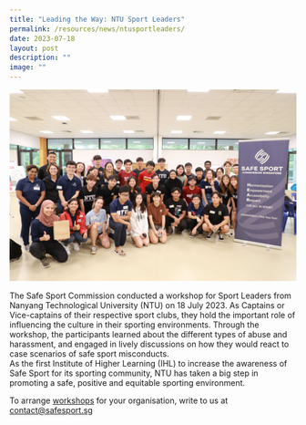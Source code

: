 ```yaml
---
title: "Leading the Way: NTU Sport Leaders"
permalink: /resources/news/ntusportleaders/
date: 2023-07-18
layout: post
description: ""
image: ""
---
```

![](/images/ntu%20workshop.JPG)

The Safe Sport Commission conducted a workshop for Sport Leaders from Nanyang Technological University (NTU) on 18 July 2023. As Captains or Vice-captains of their respective sport clubs, they hold the important role of influencing the culture in their sporting environments. Through the workshop, the participants learned about the different types of abuse and harassment, and engaged in lively discussions on how they would react to case scenarios of safe sport misconducts. &nbsp;&nbsp;&nbsp;
<br>
As the first Institute of Higher Learning (IHL) to increase the awareness of Safe Sport for its sporting community, NTU has taken a big step in promoting a safe, positive and equitable sporting environment. 

To arrange [workshops](https://www.safesport.sg/training-and-education/workshops/) for your organisation, write to us at [contact@safesport.sg](contact@safesport.sg)